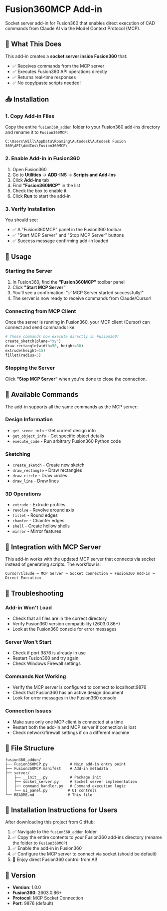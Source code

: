 # Fusion360MCP Add-in

Socket server add-in for Fusion360 that enables direct execution of CAD commands from Claude AI via the Model Context Protocol (MCP).

## 🎯 What This Does

This add-in creates a **socket server inside Fusion360** that:
- ✅ Receives commands from the MCP server
- ✅ Executes Fusion360 API operations directly
- ✅ Returns real-time responses 
- ✅ No copy/paste scripts needed!

## 📥 Installation

### 1. Copy Add-in Files

Copy the entire `fusion360_addon` folder to your Fusion360 add-ins directory and rename it to `Fusion360MCP`:

```
C:\Users\Will\AppData\Roaming\Autodesk\Autodesk Fusion 360\API\AddIns\Fusion360MCP\
```

### 2. Enable Add-in in Fusion360

1. Open Fusion360
2. Go to **Utilities** → **ADD-INS** → **Scripts and Add-Ins**
3. Click **Add-Ins** tab
4. Find **"Fusion360MCP"** in the list
5. Check the box to enable it
6. Click **Run** to start the add-in

### 3. Verify Installation

You should see:
- ✅ A "Fusion360MCP" panel in the Fusion360 toolbar
- ✅ "Start MCP Server" and "Stop MCP Server" buttons
- ✅ Success message confirming add-in loaded

## 🚀 Usage

### Starting the Server

1. In Fusion360, find the **"Fusion360MCP"** toolbar panel
2. Click **"Start MCP Server"**
3. You'll see a confirmation: "✅ MCP Server started successfully!"
4. The server is now ready to receive commands from Claude/Cursor!

### Connecting from MCP Client

Once the server is running in Fusion360, your MCP client (Cursor) can connect and send commands like:

```python
# These commands now execute directly in Fusion360!
create_sketch(plane="xy")
draw_rectangle(width=50, height=30) 
extrude(height=15)
fillet(radius=5)
```

### Stopping the Server

Click **"Stop MCP Server"** when you're done to close the connection.

## 🔧 Available Commands

The add-in supports all the same commands as the MCP server:

### Design Information
- `get_scene_info` - Get current design info
- `get_object_info` - Get specific object details
- `execute_code` - Run arbitrary Fusion360 Python code

### Sketching
- `create_sketch` - Create new sketch
- `draw_rectangle` - Draw rectangles
- `draw_circle` - Draw circles  
- `draw_line` - Draw lines

### 3D Operations
- `extrude` - Extrude profiles
- `revolve` - Revolve around axis
- `fillet` - Round edges
- `chamfer` - Chamfer edges
- `shell` - Create hollow shells
- `mirror` - Mirror features

## 🔗 Integration with MCP Server

This add-in works with the updated MCP server that connects via socket instead of generating scripts. The workflow is:

```
Cursor/Claude → MCP Server → Socket Connection → Fusion360 Add-in → Direct Execution
```

## 🐛 Troubleshooting

### Add-in Won't Load
- Check that all files are in the correct directory
- Verify Fusion360 version compatibility (2603.0.86+)
- Look at the Fusion360 console for error messages

### Server Won't Start  
- Check if port 9876 is already in use
- Restart Fusion360 and try again
- Check Windows Firewall settings

### Commands Not Working
- Verify the MCP server is configured to connect to localhost:9876
- Check that Fusion360 has an active design document
- Look for error messages in the Fusion360 console

### Connection Issues
- Make sure only one MCP client is connected at a time
- Restart both the add-in and MCP server if connection is lost
- Check network/firewall settings if on a different machine

## 📁 File Structure

```
fusion360_addon/
├── Fusion360MCP.py          # Main add-in entry point
├── Fusion360MCP.manifest    # Add-in metadata
├── server/
│   ├── __init__.py          # Package init
│   ├── socket_server.py     # Socket server implementation
│   ├── command_handler.py   # Command execution logic
│   └── ui_panel.py         # UI controls
└── README.md               # This file
```

## 🔄 Installation Instructions for Users

After downloading this project from GitHub:

1. ✅ Navigate to the `fusion360_addon` folder
2. ✅ Copy the entire contents to your Fusion360 add-ins directory (rename the folder to `Fusion360MCP`)
3. ✅ Enable the add-in in Fusion360
4. ✅ Configure the MCP server to connect via socket (should be default)
5. 🎉 Enjoy direct Fusion360 control from AI!

## 📄 Version

- **Version**: 1.0.0
- **Fusion360**: 2603.0.86+
- **Protocol**: MCP Socket Connection
- **Port**: 9876 (default) 